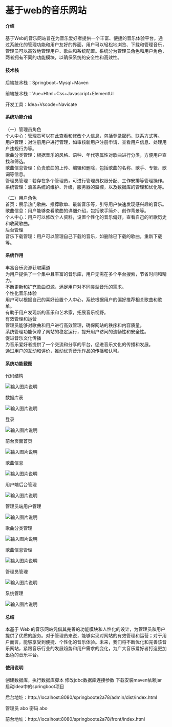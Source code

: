 # 基于web的音乐网站

#### 介绍

基于Web的音乐网站旨在为音乐爱好者提供一个丰富、便捷的音乐体验平台。通过系统化的管理功能和用户友好的界面，用户可以轻松地浏览、下载和管理音乐，管理员可以高效地管理用户、歌曲和系统配置。系统分为管理员角色和用户角色，两者拥有不同的功能模块，以确保系统的安全性和高效性。

#### 技术栈

后端技术栈：Springboot+Mysql+Maven

前端技术栈：Vue+Html+Css+Javascript+ElementUI

开发工具：Idea+Vscode+Navicate

#### 系统功能介绍

（一）管理员角色  
个人中心：管理员可以在此查看和修改个人信息，包括登录密码、联系方式等。  
用户管理：对注册用户进行管理，如审核新用户注册申请、查看用户信息、处理用户违规行为等。  
歌曲分类管理：根据音乐的风格、语种、年代等属性对歌曲进行分类，方便用户查找和筛选。  
歌曲信息管理：负责歌曲的上传、编辑和删除，包括歌曲的名称、歌手、专辑、歌词等信息。  
管理员管理：若存在多个管理员，可进行管理员权限分配、工作安排等管理操作。  
系统管理：涵盖系统的维护、升级，服务器的监控，以及数据库的管理和优化等。  

（二）用户角色  
首页：展示热门歌曲、推荐歌单、最新音乐等，引导用户快速发现感兴趣的音乐。  
歌曲信息：用户能够查看歌曲的详细介绍，包括歌手简介、创作背景等。  
个人中心：用户可以修改个人资料，设置个性化的音乐偏好，查看自己的听歌历史和收藏歌曲。  
后台管理  
音乐下载管理：用户可以管理自己下载的音乐，如删除已下载的歌曲，重新下载等。  

#### 系统作用

丰富音乐资源获取渠道  
为用户提供了一个集中且丰富的音乐库，用户无需在多个平台搜索，节省时间和精力。  
不断更新和扩充歌曲资源，满足用户对不同类型音乐的需求。  
个性化音乐体验  
用户可以根据自己的喜好设置个人中心，系统根据用户的偏好推荐相关歌曲和歌单。  
有助于用户发现新的音乐和艺术家，拓展音乐视野。  
有效管理和运营  
管理员能够对歌曲和用户进行高效管理，确保网站的秩序和内容质量。  
系统管理功能保障了网站的稳定运行，提升用户访问的流畅性和安全性。  
促进音乐文化传播  
为音乐爱好者提供了一个交流和分享的平台，促进音乐文化的传播和发展。  
通过用户的互动和评价，推动优秀音乐作品的传播和认可。  

#### 系统功能截图

代码结构

![输入图片说明](images/e17164ac85ce64a3edda0cffb966988.png)

数据库表

![输入图片说明](images/76a1f1a185a18333488d7578cd34c5b.png)

登录

![输入图片说明](images/0e73da388c05daf0a4044d9f5921ff4.png)

前台页面首页

![输入图片说明](images/8650a1ff47748299ae6363345884b3a.png)

歌曲信息

![输入图片说明](images/79e399b42ae9a1307675041926b9d71.png)

用户端后台管理

![输入图片说明](images/6d1924a97df864fa9ed44558a27279c.png)

管理员端用户管理

![输入图片说明](images/48fed05084c3acb38672a74f8ac6761.png)

歌曲分类管理

![输入图片说明](images/8ec5083d0784dddcffd1bae451ebc2c.png)

歌曲信息管理

![输入图片说明](images/2b44a6d226ac3364dbe30a6c7ff7f5c.png)

管理员管理

![输入图片说明](images/cff49e30baecef0efd43a699096cdf7.png)

系统管理

![输入图片说明](images/c8fc7651f67100450b8ff8e37b4581c.png)

#### 总结

本基于 Web 的音乐网站凭借其完善的功能模块和人性化的设计，为管理员和用户提供了优质的服务。对于管理员来说，能够实现对网站的有效管理和运营；对于用户而言，能够享受到便捷、个性化的音乐体验。未来，我们将不断优化和完善该音乐网站，紧跟音乐行业的发展趋势和用户需求的变化，为广大音乐爱好者打造更加出色的音乐平台。

#### 使用说明

创建数据库，执行数据库脚本 修改jdbc数据库连接参数 下载安装maven依赖jar 启动idea中的springboot项目

后台地址：http://localhost:8080/springboote2a78/admin/dist/index.html

管理员  abo 密码 abo

前台地址：http://localhost:8080/springboote2a78/front/index.html

